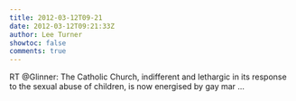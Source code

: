 ```yaml
---
title: 2012-03-12T09-21
date: 2012-03-12T09:21:33Z
author: Lee Turner
showtoc: false
comments: true
---
```


RT @Glinner: The Catholic Church, indifferent and lethargic in its response to the sexual
abuse of children, is now energised by gay mar ...

